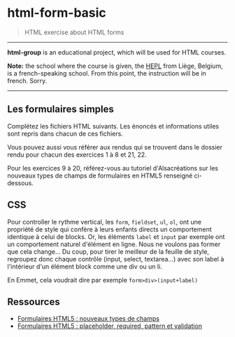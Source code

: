 # html-form-basic

> HTML exercise about HTML forms

---

**html-group** is an educational project, which will be used for HTML courses.

**Note:** the school where the course is given, the [HEPL](http://www.provincedeliege.be/hauteecole) from Liège, Belgium, is a french-speaking school. From this point, the instruction will be in french. Sorry.

---

## Les formulaires simples

Complétez les fichiers HTML suivants. Les énoncés et informations utiles sont repris dans chacun de ces fichiers.

Vous pouvez aussi vous référer aux rendus qui se trouvent dans le dossier rendu pour chacun des exercices 1 à 8 et 21, 22.

Pour les exercices 9 à 20, référez-vous au tutoriel d'Alsacréations sur les nouveaux types de champs de formulaires en HTML5 renseigné ci-dessous.

## CSS

Pour controller le rythme vertical, les `form`, `fieldset`, `ul`, `ol`, ont une propriété de style qui confère à leurs enfants directs un comportement identique à celui de blocks. Or, les éléments `label` et `input` par exemple ont un comportement naturel d'élément en ligne. Nous ne voulons pas former que cela change… Du coup, pour tirer le meilleur de la feuille de style, regroupez donc chaque contrôle (input, select, textarea…) avec son label à l'intérieur d'un élément block comme une div ou un li.

En Emmet, cela voudrait dire par exemple `form>div>(input+label)`

## Ressources

- [Formulaires HTML5 : nouveaux types de champs](https://www.alsacreations.com/tuto/lire/1372-formulaires-html5-nouveaux-types-champs-input.html)
- [Formulaires HTML5 : placeholder, required, pattern et validation](https://www.alsacreations.com/tuto/lire/1370-formulaire-html5-placeholder-required-pattern.html)
